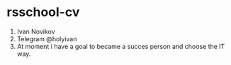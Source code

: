 # rsschool-cv

1. Ivan Novikov
2. Telegram @holyivan
3. At moment i have a goal to became a succes person and choose the IT way.

